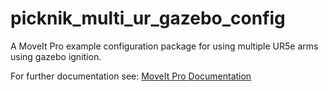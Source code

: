 # picknik_multi_ur_gazebo_config

A MoveIt Pro example configuration package for using multiple UR5e arms using gazebo ignition.

For further documentation see: [MoveIt Pro Documentation](https://docs.picknik.ai/)
